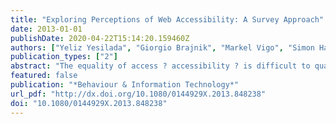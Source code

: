 ```yaml
---
title: "Exploring Perceptions of Web Accessibility: A Survey Approach"
date: 2013-01-01
publishDate: 2020-04-22T15:14:20.159460Z
authors: ["Yeliz Yesilada", "Giorgio Brajnik", "Markel Vigo", "Simon Harper"]
publication_types: ["2"]
abstract: "The equality of access ? accessibility ? is difficult to quantify, define, or agree upon. Our previous work analysed the responses of web accessibility specialists in regard to a number of pre-defined definitions of accessibility. While uncovering much, this analysis did not allow us to quantify the communities understanding of the relationship accessibility has with other domains, and assess how the community scopes accessibility. In this case, we asked over 300 people, with an interest in accessibility, to answer 33 questions surrounding the relationship between accessibility, user experience (UX) and usability; inclusion, and exclusion; and evaluation, in an attempt to harmonise our understanding of web accessibility. We found that respondents think that accessibility and usability are highly related and also think that accessibility is applicable to everyone and not just people with disabilities. Respondents strongly agree that accessibility must be grounded on user-centred practices and that accessibility evaluation is more than just inspecting source code, however, they are divided as to whether training in ?Web Content Accessibility Guidelines? is necessary or not to assess accessibility. These perceptions are important for usability and UX professionals, developers of automated evaluation tools, and those practitioners running web site evaluations."
featured: false
publication: "*Behaviour & Information Technology*"
url_pdf: "http://dx.doi.org/10.1080/0144929X.2013.848238"
doi: "10.1080/0144929X.2013.848238"
---
```


